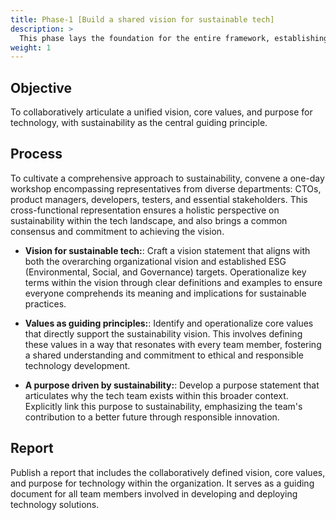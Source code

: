 ```yaml
---
title: Phase-1 [Build a shared vision for sustainable tech]
description: >
  This phase lays the foundation for the entire framework, establishing a well articulated shared vision for sustainable technology that will guide all subsequent actions and objectives. It's important because it imagines the future where technology operates in harmony with environmental and societal well-being.
weight: 1
---
```



## Objective

To collaboratively articulate a unified vision, core values, and purpose for technology, with sustainability as the central guiding principle.


## Process

To cultivate a comprehensive approach to sustainability, convene a one-day workshop encompassing representatives from diverse departments: CTOs, product managers, developers, testers, and essential stakeholders. This cross-functional representation ensures a holistic perspective on sustainability within the tech landscape, and also brings a common consensus and commitment to achieving the vision. 

- **Vision for sustainable tech:**: Craft a vision statement that aligns with both the overarching organizational vision and established ESG (Environmental, Social, and Governance) targets. Operationalize key terms within the vision through clear definitions and examples to ensure everyone comprehends its meaning and implications for sustainable practices. 

- **Values as guiding principles:**: Identify and operationalize core values that directly support the sustainability vision. This involves defining these values in a way that resonates with every team member, fostering a shared understanding and commitment to ethical and responsible technology development. 


- **A purpose driven by sustainability:**: Develop a purpose statement that articulates why the tech team exists within this broader context. Explicitly link this purpose to sustainability, emphasizing the team's contribution to a better future through responsible innovation.


## Report

Publish a report that includes the collaboratively defined vision, core values, and purpose for technology within the organization. It serves as a guiding document for all team members involved in developing and deploying technology solutions.



